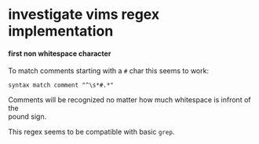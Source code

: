 # investigate vims regex implementation

#### first non whitespace character

To match comments starting with a `#` char this seems to work:
```
syntax match comment "^\s*#.*"
```
Comments will be recognized no matter how much whitespace is infront of the \
pound sign.

This regex seems to be compatible with basic `grep`.
